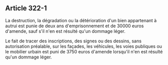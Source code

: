 Article 322-1
----
La destruction, la dégradation ou la détérioration d'un bien appartenant à
autrui est punie de deux ans d'emprisonnement et de 30000 euros d'amende, sauf
s'il n'en est résulté qu'un dommage léger.

Le fait de tracer des inscriptions, des signes ou des dessins, sans autorisation
préalable, sur les façades, les véhicules, les voies publiques ou le mobilier
urbain est puni de 3750 euros d'amende lorsqu'il n'en est résulté qu'un dommage
léger.
